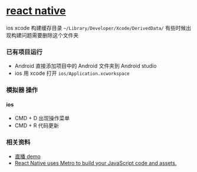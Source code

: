 # [react native](https://reactnative.dev/docs/getting-started)

ios xcode 构建缓存目录 `~/Library/Developer/Xcode/DerivedData/` 有些时候出现构建问题需要删除这个文件夹

### 已有项目运行

- Android 直接添加项目中的 Android 文件夹到 Android studio
- ios 用 xcode 打开 `ios/Application.xcworkspace`

### 模拟器 操作

#### ios

- CMD + D 出现操作菜单
- CMD + R 代码更新

### 相关资料

- [直播 demo](https://github.com/qiphon/react-native-tv)
- [React Native uses Metro to build your JavaScript code and assets.](https://metrobundler.dev/)
